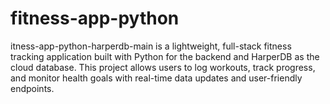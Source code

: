 # fitness-app-python
itness-app-python-harperdb-main is a lightweight, full-stack fitness tracking application built with Python for the backend and HarperDB as the cloud database. This project allows users to log workouts, track progress, and monitor health goals with real-time data updates and user-friendly endpoints.
